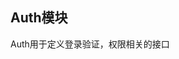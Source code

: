 <!--
 Copyright 2023 dinosdev.cn.
 SPDX-License-Identifier: Apache-2.0
-->

## Auth模块
Auth用于定义登录验证，权限相关的接口
